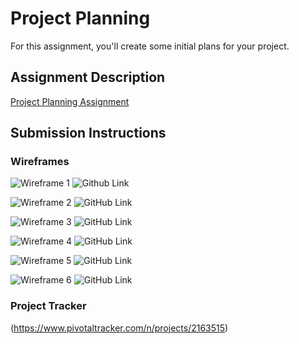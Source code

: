 # Project Planning
For this assignment, you'll create some initial plans for your project.

## Assignment Description
[Project Planning Assignment](https://education.launchcode.org/liftoff/assignments/planning/)

## Submission Instructions

### Wireframes

![Wireframe 1](/20180424_151558.jpg)
![Github Link](https://github.com/katherineionehalliburton/BattleBuddies/blob/master/Wireframes/20180424_151558.jpg)

![Wireframe 2](/20180424_151612.jpg)
![GitHub Link](https://github.com/katherineionehalliburton/BattleBuddies/blob/master/Wireframes/20180424_151612.jpg)

![Wireframe 3](/20180424_151625.jpg)
![GitHub Link](https://github.com/katherineionehalliburton/BattleBuddies/blob/master/Wireframes/20180424_151625.jpg)

![Wireframe 4](/20180424_151635.jpg)
![GitHub Link](https://github.com/katherineionehalliburton/BattleBuddies/blob/master/Wireframes/20180424_151635.jpg)

![Wireframe 5](/20180424_151650.jpg)
![GitHub Link](https://github.com/katherineionehalliburton/BattleBuddies/blob/master/Wireframes/20180424_151650.jpg)

![Wireframe 6](/20180424_151704.jpg)
![GitHub Link](https://github.com/katherineionehalliburton/BattleBuddies/blob/master/Wireframes/20180424_151704.jpg)

### Project Tracker
(https://www.pivotaltracker.com/n/projects/2163515)
